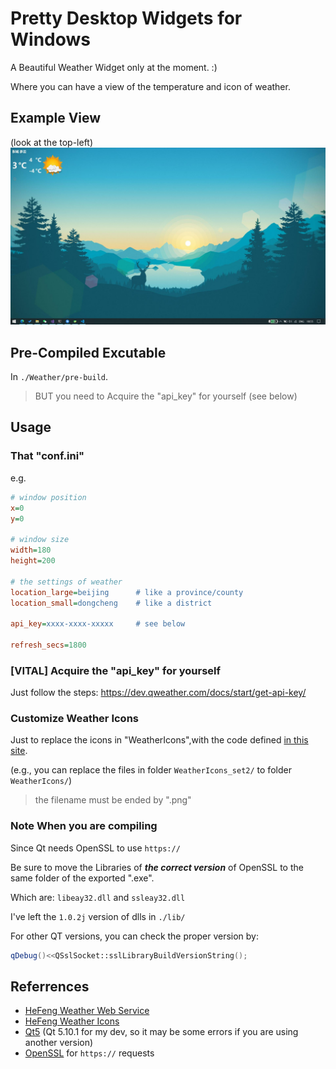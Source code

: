 # Pretty Desktop Widgets for Windows
A Beautiful Weather Widget only at the moment. :)

Where you can have a view of the temperature and icon of weather.

## Example View
(look at the top-left)
![](doc/DesktopWeather.jpg)

## Pre-Compiled Excutable
In ```./Weather/pre-build```.
> BUT you need to Acquire the "api_key" for yourself (see below)

## Usage

### That "conf.ini"
e.g.
```ini
# window position
x=0
y=0

# window size
width=180
height=200

# the settings of weather
location_large=beijing      # like a province/county
location_small=dongcheng    # like a district

api_key=xxxx-xxxx-xxxxx     # see below

refresh_secs=1800
```


### [VITAL] Acquire the "api_key" for yourself

Just follow the steps: https://dev.qweather.com/docs/start/get-api-key/

### Customize Weather Icons
Just to replace the icons in "WeatherIcons",with the code defined [in this site](https://dev.qweather.com/docs/start/icons/).

(e.g., you can replace the files in folder ```WeatherIcons_set2/``` to folder ```WeatherIcons/```)

> the filename must be ended by ".png"

### Note When you are compiling

Since Qt needs OpenSSL to use ```https://```

Be sure to move the Libraries of ***the correct version*** of OpenSSL to the same folder of the exported ".exe".

Which are: ```libeay32.dll``` and ```ssleay32.dll```

I've left the ```1.0.2j``` version of dlls in ```./lib/```

For other QT versions, you can check the proper version by:

```c++
qDebug()<<QSslSocket::sslLibraryBuildVersionString();
```

## Referrences
- [HeFeng Weather Web Service](https://dev.qweather.com/)
- [HeFeng Weather Icons](https://github.com/qwd/WeatherIcon)
- [Qt5](https://www.qt.io/) (Qt 5.10.1 for my dev, so it may be some errors if you are using another version)
- [OpenSSL](https://www.openssl.org/) for ```https://``` requests 
